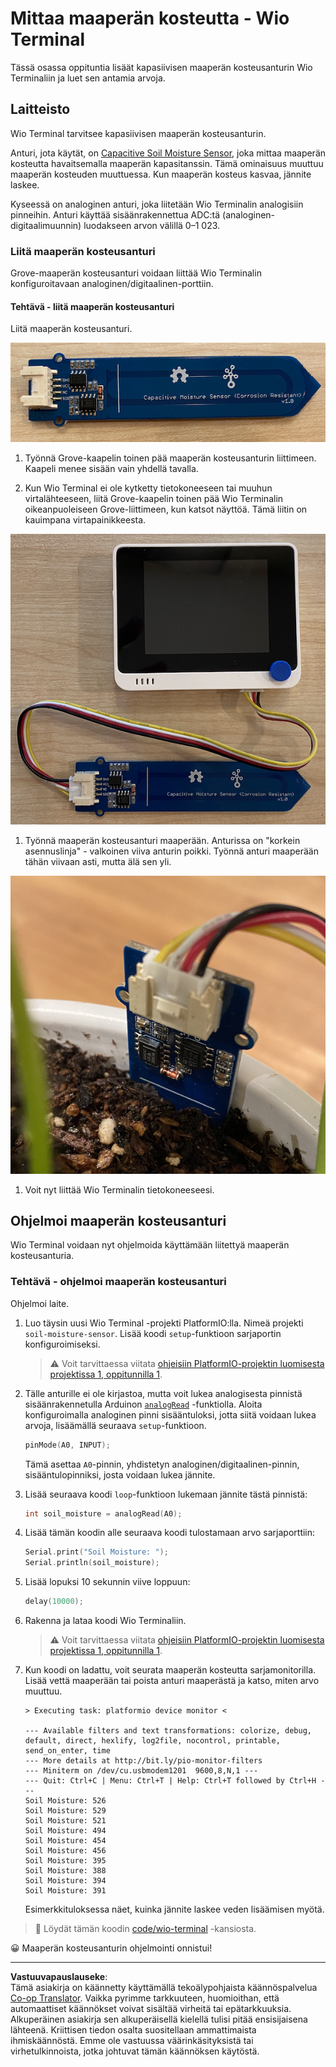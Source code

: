 <!--
CO_OP_TRANSLATOR_METADATA:
{
  "original_hash": "0d55caa8c23d73635b7559102cd17b8a",
  "translation_date": "2025-08-27T21:25:02+00:00",
  "source_file": "2-farm/lessons/2-detect-soil-moisture/wio-terminal-soil-moisture.md",
  "language_code": "fi"
}
-->
# Mittaa maaperän kosteutta - Wio Terminal

Tässä osassa oppituntia lisäät kapasiivisen maaperän kosteusanturin Wio Terminaliin ja luet sen antamia arvoja.

## Laitteisto

Wio Terminal tarvitsee kapasiivisen maaperän kosteusanturin.

Anturi, jota käytät, on [Capacitive Soil Moisture Sensor](https://www.seeedstudio.com/Grove-Capacitive-Moisture-Sensor-Corrosion-Resistant.html), joka mittaa maaperän kosteutta havaitsemalla maaperän kapasitanssin. Tämä ominaisuus muuttuu maaperän kosteuden muuttuessa. Kun maaperän kosteus kasvaa, jännite laskee.

Kyseessä on analoginen anturi, joka liitetään Wio Terminalin analogisiin pinneihin. Anturi käyttää sisäänrakennettua ADC:tä (analoginen-digitaalimuunnin) luodakseen arvon välillä 0–1 023.

### Liitä maaperän kosteusanturi

Grove-maaperän kosteusanturi voidaan liittää Wio Terminalin konfiguroitavaan analoginen/digitaalinen-porttiin.

#### Tehtävä - liitä maaperän kosteusanturi

Liitä maaperän kosteusanturi.

![Grove-maaperän kosteusanturi](../../../../../translated_images/grove-capacitive-soil-moisture-sensor.e7f0776cce30e78be5cc5a07839385fd6718857f31b5bf5ad3d0c73c83b2f0ef.fi.png)

1. Työnnä Grove-kaapelin toinen pää maaperän kosteusanturin liittimeen. Kaapeli menee sisään vain yhdellä tavalla.

1. Kun Wio Terminal ei ole kytketty tietokoneeseen tai muuhun virtalähteeseen, liitä Grove-kaapelin toinen pää Wio Terminalin oikeanpuoleiseen Grove-liittimeen, kun katsot näyttöä. Tämä liitin on kauimpana virtapainikkeesta.

![Grove-maaperän kosteusanturi liitetty oikeanpuoleiseen liittimeen](../../../../../translated_images/wio-soil-moisture-sensor.46919b61c3f6cb7497662251b29038ee0e57a4c8b9d071feb996c3b0d7f65aaf.fi.png)

1. Työnnä maaperän kosteusanturi maaperään. Anturissa on "korkein asennuslinja" - valkoinen viiva anturin poikki. Työnnä anturi maaperään tähän viivaan asti, mutta älä sen yli.

![Grove-maaperän kosteusanturi maaperässä](../../../../../translated_images/soil-moisture-sensor-in-soil.bfad91002bda5e960f8c51ee64b02ee59b32c8c717e3515a2c945f33e614e403.fi.png)

1. Voit nyt liittää Wio Terminalin tietokoneeseesi.

## Ohjelmoi maaperän kosteusanturi

Wio Terminal voidaan nyt ohjelmoida käyttämään liitettyä maaperän kosteusanturia.

### Tehtävä - ohjelmoi maaperän kosteusanturi

Ohjelmoi laite.

1. Luo täysin uusi Wio Terminal -projekti PlatformIO:lla. Nimeä projekti `soil-moisture-sensor`. Lisää koodi `setup`-funktioon sarjaportin konfiguroimiseksi.

    > ⚠️ Voit tarvittaessa viitata [ohjeisiin PlatformIO-projektin luomisesta projektissa 1, oppitunnilla 1](../../../1-getting-started/lessons/1-introduction-to-iot/wio-terminal.md#create-a-platformio-project).

1. Tälle anturille ei ole kirjastoa, mutta voit lukea analogisesta pinnistä sisäänrakennetulla Arduinon [`analogRead`](https://www.arduino.cc/reference/en/language/functions/analog-io/analogread/) -funktiolla. Aloita konfiguroimalla analoginen pinni sisääntuloksi, jotta siitä voidaan lukea arvoja, lisäämällä seuraava `setup`-funktioon.

    ```cpp
    pinMode(A0, INPUT);
    ```

    Tämä asettaa `A0`-pinnin, yhdistetyn analoginen/digitaalinen-pinnin, sisääntulopinniksi, josta voidaan lukea jännite.

1. Lisää seuraava koodi `loop`-funktioon lukemaan jännite tästä pinnistä:

    ```cpp
    int soil_moisture = analogRead(A0);
    ```

1. Lisää tämän koodin alle seuraava koodi tulostamaan arvo sarjaporttiin:

    ```cpp
    Serial.print("Soil Moisture: ");
    Serial.println(soil_moisture);
    ```

1. Lisää lopuksi 10 sekunnin viive loppuun:

    ```cpp
    delay(10000);
    ```

1. Rakenna ja lataa koodi Wio Terminaliin.

    > ⚠️ Voit tarvittaessa viitata [ohjeisiin PlatformIO-projektin luomisesta projektissa 1, oppitunnilla 1](../../../1-getting-started/lessons/1-introduction-to-iot/wio-terminal.md#write-the-hello-world-app).

1. Kun koodi on ladattu, voit seurata maaperän kosteutta sarjamonitorilla. Lisää vettä maaperään tai poista anturi maaperästä ja katso, miten arvo muuttuu.

    ```output
    > Executing task: platformio device monitor <
    
    --- Available filters and text transformations: colorize, debug, default, direct, hexlify, log2file, nocontrol, printable, send_on_enter, time
    --- More details at http://bit.ly/pio-monitor-filters
    --- Miniterm on /dev/cu.usbmodem1201  9600,8,N,1 ---
    --- Quit: Ctrl+C | Menu: Ctrl+T | Help: Ctrl+T followed by Ctrl+H ---
    Soil Moisture: 526
    Soil Moisture: 529
    Soil Moisture: 521
    Soil Moisture: 494
    Soil Moisture: 454
    Soil Moisture: 456
    Soil Moisture: 395
    Soil Moisture: 388
    Soil Moisture: 394
    Soil Moisture: 391
    ```

    Esimerkkituloksessa näet, kuinka jännite laskee veden lisäämisen myötä.

> 💁 Löydät tämän koodin [code/wio-terminal](../../../../../2-farm/lessons/2-detect-soil-moisture/code/wio-terminal) -kansiosta.

😀 Maaperän kosteusanturin ohjelmointi onnistui!

---

**Vastuuvapauslauseke**:  
Tämä asiakirja on käännetty käyttämällä tekoälypohjaista käännöspalvelua [Co-op Translator](https://github.com/Azure/co-op-translator). Vaikka pyrimme tarkkuuteen, huomioithan, että automaattiset käännökset voivat sisältää virheitä tai epätarkkuuksia. Alkuperäinen asiakirja sen alkuperäisellä kielellä tulisi pitää ensisijaisena lähteenä. Kriittisen tiedon osalta suositellaan ammattimaista ihmiskäännöstä. Emme ole vastuussa väärinkäsityksistä tai virhetulkinnoista, jotka johtuvat tämän käännöksen käytöstä.